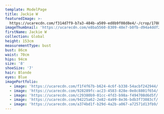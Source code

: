 ```yaml
---
template: ModelPage
title: Jackie W
featuredImage: >-
  https://ucarecdn.com/f314d7f9-b7a3-484b-a509-ed8b9f08d8e4/-/crop/1788x1006/0,0/-/preview/
imageThumbnail: 'https://ucarecdn.com/e8ba5560-8309-48e7-b0fb-d94a4ddf20b2/'
firstName: Jackie W
collection: Global
height: 153cm
measurementType: bust
bust: 86cm
waist: 70cm
hips: 94cm
size: '8'
shoeSize: '7'
hair: Blonde
eyes: Blue
imagePortfolio:
  - image: 'https://ucarecdn.com/f1f4f67b-b624-4c6f-b338-54acbf242944/'
  - image: 'https://ucarecdn.com/928289fc-ac23-4583-828e-0e8c8801f654/'
  - image: 'https://ucarecdn.com/c29380b9-01cc-4fd3-b98a-f494708d6d5f/'
  - image: 'https://ucarecdn.com/94225a62-2e82-4a99-8e36-bdb3f73083cf/'
  - image: 'https://ucarecdn.com/a374bd1f-b29d-4a2b-a067-a72571d13fb9/'
---
```


